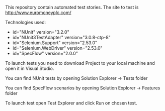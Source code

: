 This repository contain automated test stories.
The site to test is http://www.euromoneyplc.com/ 

Technologies used:
- id="NUnit" version="3.2.0" 
- id="NUnit3TestAdapter" version="3.0.8-ctp-8" 
- id="Selenium.Support" version="2.53.0" 
- id="Selenium.WebDriver" version="2.53.0" 
- id="SpecFlow" version="2.0.0"

To launch tests you need to download Project to your local machine and open it in Visual Studio. 

You can find NUnit tests by opening Solution Explorer -> Tests folder 

You can find SpecFlow scenarios by opening Solution Explorer -> Features folder 

To launch test open Test Explorer and click Run on chosen test. 

